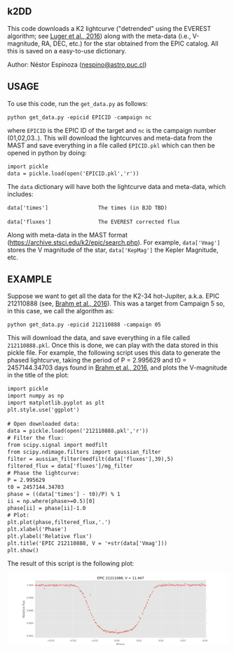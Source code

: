 k2DD
----

This code downloads a K2 lightcurve ("detrended" using the EVEREST algorithm; see [Luger et al., 2016](http://arxiv.org/abs/1607.00524)) 
along with the meta-data (i.e., V-magnitude, RA, DEC, etc.) for the star obtained from the EPIC catalog. 
All this is saved on a easy-to-use dictionary. 

Author: Néstor Espinoza (nespino@astro.puc.cl)

USAGE
-----
To use this code, run the `get_data.py` as follows:

    python get_data.py -epicid EPICID -campaign nc

where `EPICID` is the EPIC ID of the target and `nc` is the campaign number (01,02,03..). This 
will download the lightcurves and meta-data from the MAST and save everything in a file called 
`EPICID.pkl` which can then be opened in python by doing:

    import pickle
    data = pickle.load(open('EPICID.pkl','r'))

The `data` dictionary will have both the lightcurve data and meta-data, which includes:

    data['times']                The times (in BJD TBD)
    
    data['fluxes']               The EVEREST corrected flux

Along with meta-data in the MAST format (https://archive.stsci.edu/k2/epic/search.php). For example, 
`data['Vmag']` stores the V magnitude of the star, `data['KepMag']` the Kepler Magnitude, etc.

EXAMPLE
-------
Suppose we want to get all the data for the K2-34 hot-Jupiter, a.k.a. EPIC 212110888 (see, [Brahm et al., 
2016](https://arxiv.org/abs/1603.01721)). This was a target from Campaign 5 so, in this case, we call 
the algorithm as:

    python get_data.py -epicid 212110888 -campaign 05

This will download the data, and save everything in a file called `212110888.pkl`. Once this is done, 
we can play with the data stored in this pickle file. For example, the following script uses this 
data to generate the phased lightcurve, taking the period of P = 2.995629 and t0 = 2457144.34703 
days found in [Brahm et al., 2016](https://arxiv.org/abs/1603.01721), and plots the V-magnitude in the title of the plot:

    import pickle
    import numpy as np
    import matplotlib.pyplot as plt
    plt.style.use('ggplot')

    # Open downloaded data:
    data = pickle.load(open('212110888.pkl','r'))
    # Filter the flux:
    from scipy.signal import medfilt
    from scipy.ndimage.filters import gaussian_filter
    filter = aussian_filter(medfilt(data['fluxes'],39),5)
    filtered_flux = data['fluxes']/mg_filter
    # Phase the lightcurve:
    P = 2.995629
    t0 = 2457144.34703
    phase = ((data['times'] - t0)/P) % 1
    ii = np.where(phase>=0.5)[0]
    phase[ii] = phase[ii]-1.0
    # Plot:
    plt.plot(phase,filtered_flux,'.')
    plt.xlabel('Phase')
    plt.ylabel('Relative flux')
    plt.title('EPIC 212110888, V = '+str(data['Vmag']))
    plt.show()
    
The result of this script is the following plot:

![Awesome plot of K2-34](/imgs/example.png)
